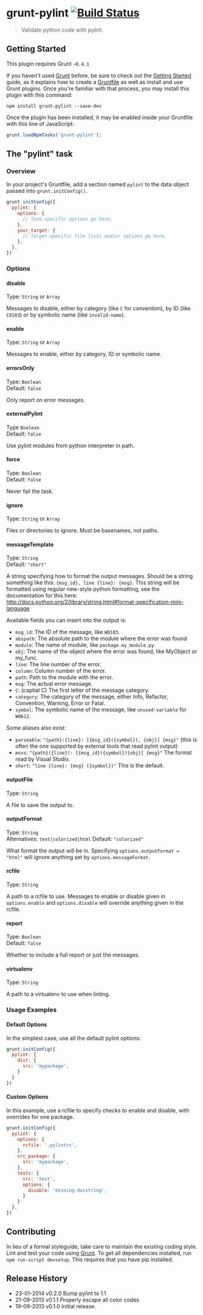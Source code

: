 # grunt-pylint [![Build Status](https://travis-ci.org/thusoy/grunt-pylint.png?branch=automated-tests)](https://travis-ci.org/thusoy/grunt-pylint)

> Validate python code with pylint.

## Getting Started
This plugin requires Grunt `~0.4.1`

If you haven't used [Grunt](http://gruntjs.com/) before, be sure to check out the [Getting Started](http://gruntjs.com/getting-started) guide, as it explains how to create a [Gruntfile](http://gruntjs.com/sample-gruntfile) as well as install and use Grunt plugins. Once you're familiar with that process, you may install this plugin with this command:

```shell
npm install grunt-pylint --save-dev
```

Once the plugin has been installed, it may be enabled inside your Gruntfile with this line of JavaScript:

```js
grunt.loadNpmTasks('grunt-pylint');
```

## The "pylint" task

### Overview
In your project's Gruntfile, add a section named `pylint` to the data object passed into `grunt.initConfig()`.

```js
grunt.initConfig({
  pylint: {
    options: {
      // Task-specific options go here.
    },
    your_target: {
      // Target-specific file lists and/or options go here.
    },
  },
})
```

### Options

#### disable
Type: `String` or `Array`  

Messages to disable, either by category (like `C` for convention), by ID (like `C0103`) or by symbolic name (like `invalid-name`).

#### enable
Type: `String` or `Array`  

Messages to enable, either by category, ID or symbolic name.

#### errorsOnly
Type: `Boolean`  
Default: `false`

Only report on error messages.

#### externalPylint
Type `Boolean`  
Default: `false`

Use pylint modules from python interpreter in path.

#### force
Type: `Boolean`  
Default: `false`

Never fail the task.

#### ignore
Type: `String` or `Array`  

Files or directories to ignore. Must be basenames, not paths.

#### messageTemplate
Type: `String`  
Default: `"short"`

A string specifying how to format the output messages. Should be a string something like this: `{msg_id}, line {line}: {msg}`. This string will be formatted using regular new-style python formatting, see the documentation for this here: http://docs.python.org/2/library/string.html#format-specification-mini-language

Available fields you can insert into the output is:

- `msg_id`: The ID of the message, like `W0103`.
- `abspath`: The absolute path to the module where the error was found
- `module`: The name of module, like `package.my_module.py`.
- `obj`: The name of the object where the error was found, like MyObject or my_func.
- `line`: The line number of the error.
- `column`: Column number of the error.
- `path`: Path to the module with the error.
- `msg`: The actual error message.
- `C`: (captial C) The first letter of the message category.
- `category`: The category of the message, either Info, Refactor, Convention, Warning, Error or Fatal.
- `symbol`: The symbolic name of the message, like `unused-variable` for `W0612`.

Some aliases also exist:

- `parseable`: `"{path}:{line}: [{msg_id}({symbol}), {obj}] {msg}"` (this is often the one supported by external tools that read pylint output)
- `msvs`: `"{path}({line}): [{msg_id}({symbol}){obj}] {msg}"` The format read by Visual Studio.
- `short`: `"line {line}: {msg} ({symbol})"` This is the default.

#### outputFile
Type: `String`  

A file to save the output to.

#### outputFormat
Type: `String`  
Alternatives: `text|colorized|html`
Default: `"colorized"`

What format the output will be in. Specifying `options.outputFormat = "html"` will ignore anything set by `options.messageFormat`.

#### rcfile
Type: `String`  

A path to a rcfile to use. Messages to enable or disable given in `options.enable` and `options.disable` will override anything given in the rcfile.

#### report
Type: `Boolean`  
Default: `false`

Whether to include a full report or just the messages.

#### virtualenv
Type: `String`  

A path to a virtualenv to use when linting.

### Usage Examples

#### Default Options
In the simplest case, use all the default pylint options:

```js
grunt.initConfig({
  pylint: {
    dist: {
      src: 'mypackage',
    }
  }
})
```

#### Custom Options
In this example, use a rcfile to specify checks to enable and disable, with overrides for one package.

```js
grunt.initConfig({
  pylint: {
    options: {
      rcfile: '.pylintrc',
    },
    src_package: {
      src: 'mypackage',
    },
    tests: {
      src: 'test',
      options: {
        disable: 'missing-docstring',
      }
    }
  },
})
```

## Contributing
In lieu of a formal styleguide, take care to maintain the existing coding style. Lint and test your code using [Grunt](http://gruntjs.com/). To get all dependencies installed, run `npm run-script devsetup`. This requires that you have pip installed.

## Release History
* 23-01-2014    v0.2.0    Bump pylint to 1.1
* 21-09-2013    v0.1.1    Properly escape all color codes
* 19-09-2013    v0.1.0    Initial release.
